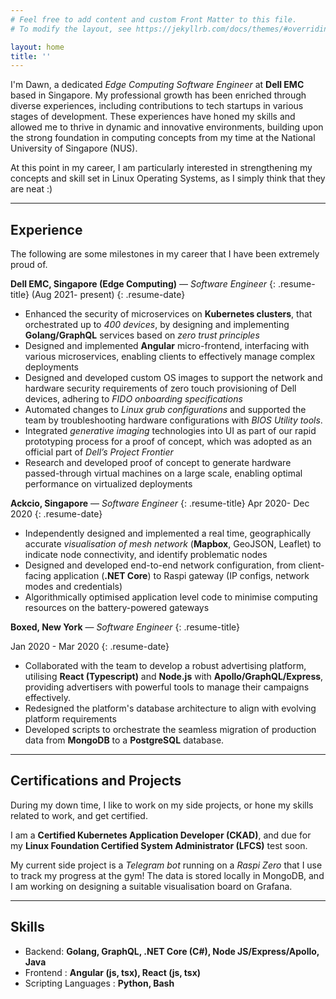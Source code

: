 ```yaml
---
# Feel free to add content and custom Front Matter to this file.
# To modify the layout, see https://jekyllrb.com/docs/themes/#overriding-theme-defaults

layout: home
title: ''
---
```

I'm Dawn, a dedicated *Edge Computing Software Engineer* at **Dell EMC** based in Singapore. My professional growth has been enriched through diverse experiences, including contributions to tech startups in various stages of development. These experiences have honed my skills and allowed me to thrive in dynamic and innovative environments, building upon the strong foundation in computing concepts from my time at the National University of Singapore (NUS).

At this point in my career, I am particularly interested in strengthening my concepts and skill set in Linux Operating Systems, as I simply think that they are neat :)

---

## Experience
The following are some milestones in my career that I have been extremely proud of.

**Dell EMC, Singapore (Edge Computing)**  — *Software Engineer*
{: .resume-title}
(Aug 2021- present)
{: .resume-date}
- Enhanced the security of microservices on **Kubernetes clusters**, that orchestrated up to *400 devices*, by designing and implementing **Golang/GraphQL** services based on *zero trust principles*
- Designed and implemented **Angular** micro-frontend, interfacing with various microservices, enabling clients to effectively manage complex deployments
- Designed and developed custom OS images to support the network and hardware security requirements of zero touch provisioning of Dell devices, adhering to *FIDO onboarding specifications*
- Automated changes to *Linux grub configurations* and supported the team by troubleshooting hardware configurations with *BIOS Utility tools*. 
- Integrated *generative imaging* technologies into UI as part of our rapid prototyping process for a proof of concept, which was adopted as an official part of *Dell’s Project Frontier*
- Research and developed proof of concept to generate hardware passed-through virtual machines on a large scale, enabling optimal performance on virtualized deployments


**Ackcio, Singapore**  — *Software Engineer*
{: .resume-title}
Apr 2020- Dec 2020
{: .resume-date}

- Independently designed and implemented a real time, geographically accurate *visualisation of mesh network* (**Mapbox**, GeoJSON, Leaflet) to indicate node connectivity, and identify problematic nodes
- Designed and developed end-to-end network configuration, from client-facing application (**.NET Core**) to Raspi gateway (IP configs, network modes and credentials)
- Algorithmically optimised application level code to minimise computing resources on the battery-powered gateways


**Boxed, New York** — *Software Engineer*
{: .resume-title}

Jan 2020 - Mar 2020
{: .resume-date}


- Collaborated with the team to develop a robust advertising platform, utilising **React (Typescript)** and **Node.js** with **Apollo/GraphQL/Express**, providing advertisers with powerful tools to manage their campaigns effectively.
- Redesigned the platform's database architecture to align with evolving platform requirements
- Developed scripts to orchestrate the seamless migration of production data from **MongoDB** to a **PostgreSQL** database.

---

## Certifications and Projects

During my down time, I like to work on my side projects, or hone my skills related to work, and get certified.

I am a **Certified Kubernetes Application Developer (CKAD)**, and due for my **Linux Foundation Certified System Administrator (LFCS)** test soon. 

My current side project is a *Telegram bot* running on a *Raspi Zero* that I use to track my progress at the gym! The data is stored locally in MongoDB, and I am working on designing a suitable visualisation board on Grafana.

---

## Skills
- Backend: **Golang, GraphQL, .NET Core (C#), Node JS/Express/Apollo, Java**
- Frontend : **Angular (js, tsx), React (js, tsx)**
- Scripting Languages : **Python, Bash**
